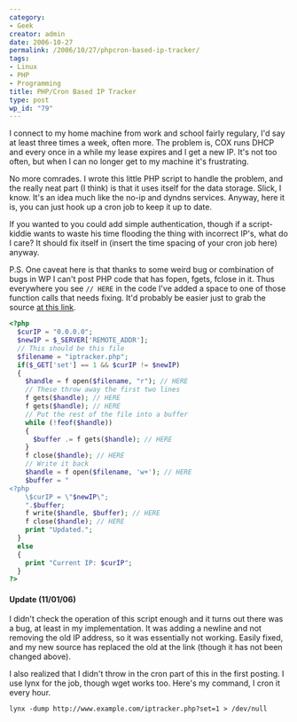 ```yaml
---
category:
- Geek
creator: admin
date: 2006-10-27
permalink: /2006/10/27/phpcron-based-ip-tracker/
tags:
- Linux
- PHP
- Programming
title: PHP/Cron Based IP Tracker
type: post
wp_id: "79"
---
```


I connect to my home machine from work and school fairly regulary, I'd say at least three times a week, often more.  The problem is, COX runs DHCP and every once in a while my lease expires and I get a new IP.  It's not too often, but when I can no longer get to my machine it's frustrating.

No more comrades.  I wrote this little PHP script to handle the problem, and the really neat part (I think) is that it uses itself for the data storage.  Slick, I know.  It's an idea much like the no-ip and dyndns services.  Anyway, here it is, you can just hook up a cron job to keep it up to date.

If you wanted to you could add simple authentication, though if a script-kiddie wants to waste his time flooding the thing with incorrect IP's, what do I care?  It should fix itself in (insert the time spacing of your cron job here) anyway.

P.S.  One caveat here is that thanks to some weird bug or combination of bugs in WP I can't post PHP code that has fopen, fgets, fclose in it.  Thus everywhere you see `// HERE` in the code I've added a space to one of those function calls that needs fixing.  It'd probably be easier just to grab the source [at this link](https://static.velvetcache.org/pages/2006/10/27/php-cron-based-ip-tracker/iptracker.phps).

```php
<?php
  $curIP = "0.0.0.0";
  $newIP = $_SERVER['REMOTE_ADDR'];
  // This should be this file
  $filename = "iptracker.php";
  if($_GET['set'] == 1 && $curIP != $newIP)
  {
    $handle = f open($filename, "r"); // HERE
    // These throw away the first two lines
    f gets($handle); // HERE
    f gets($handle); // HERE
    // Put the rest of the file into a buffer
    while (!feof($handle))
    {
      $buffer .= f gets($handle); // HERE
    }		
    f close($handle); // HERE
    // Write it back
    $handle = f open($filename, 'w+'); // HERE
    $buffer = "
<?php
    \$curIP = \"$newIP\";
    ".$buffer;
    f write($handle, $buffer); // HERE
    f close($handle); // HERE
    print "Updated.";
  }
  else
  {
    print "Current IP: $curIP";
  }
?>
```

#### Update (11/01/06)

I didn't check the operation of this script enough and it turns out there was a bug, at least in my implementation.  It was adding a newline and not removing the old IP address, so it was essentially not working.  Easily fixed, and my new source has replaced the old at the link (though it has not been changed above).

I also realized that I didn't throw in the cron part of this in the first posting.  I use lynx for the job, though wget works too.  Here's my command, I cron it every hour.

```console
lynx -dump http://www.example.com/iptracker.php?set=1 > /dev/null
```
